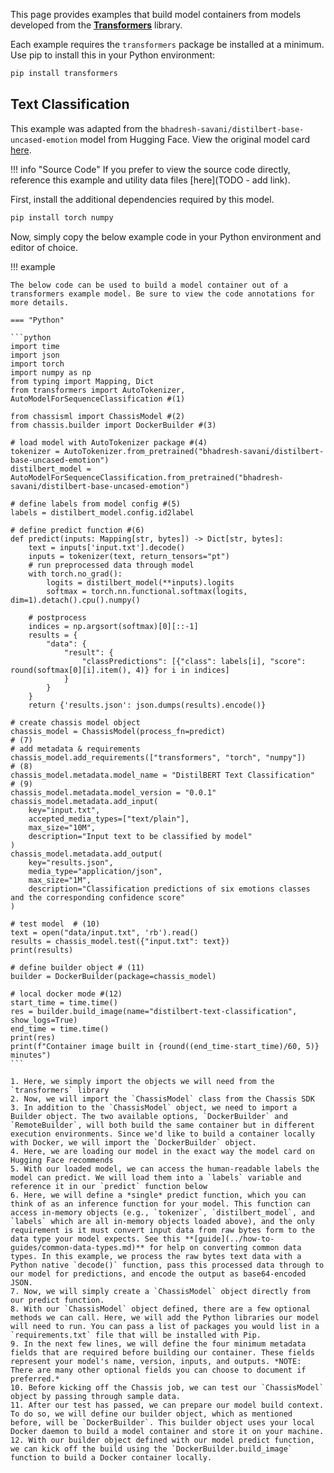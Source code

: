 
This page provides examples that build model containers from models developed from the **[Transformers](https://huggingface.co/docs/transformers/index)** library.

Each example requires the `transformers` package be installed at a minimum. Use pip to install this in your Python environment:

```bash
pip install transformers
```

<!-- !!! tip "GPU Recommended"
    Like most computer vision-based and Generative AI-based models, fast performance is heavily dependent on available hardware resources. For a smoother experience, it is highly recommended that you only follow these examples if you have access to a GPU.  -->


## Text Classification

This example was adapted from the `bhadresh-savani/distilbert-base-uncased-emotion` model from Hugging Face. View the original model card [here](https://huggingface.co/bhadresh-savani/distilbert-base-uncased-emotion).


!!! info "Source Code"
    If you prefer to view the source code directly, reference this example and utility data files [here](TODO - add link).

First, install the additional dependencies required by this model.

```bash
pip install torch numpy
```

Now, simply copy the below example code in your Python environment and editor of choice. 

!!! example

    The below code can be used to build a model container out of a transformers example model. Be sure to view the code annotations for more details.

    === "Python"

    ```python
    import time
    import json
    import torch
    import numpy as np
    from typing import Mapping, Dict
    from transformers import AutoTokenizer, AutoModelForSequenceClassification #(1)

    from chassisml import ChassisModel #(2)
    from chassis.builder import DockerBuilder #(3)

    # load model with AutoTokenizer package #(4)
    tokenizer = AutoTokenizer.from_pretrained("bhadresh-savani/distilbert-base-uncased-emotion")
    distilbert_model = AutoModelForSequenceClassification.from_pretrained("bhadresh-savani/distilbert-base-uncased-emotion")

    # define labels from model config #(5)
    labels = distilbert_model.config.id2label

    # define predict function #(6)
    def predict(inputs: Mapping[str, bytes]) -> Dict[str, bytes]:
        text = inputs['input.txt'].decode()
        inputs = tokenizer(text, return_tensors="pt")
        # run preprocessed data through model
        with torch.no_grad():
            logits = distilbert_model(**inputs).logits
            softmax = torch.nn.functional.softmax(logits, dim=1).detach().cpu().numpy()
            
        # postprocess 
        indices = np.argsort(softmax)[0][::-1]
        results = {
            "data": {
                "result": {
                    "classPredictions": [{"class": labels[i], "score": round(softmax[0][i].item(), 4)} for i in indices]
                }
            }
        }        
        return {'results.json': json.dumps(results).encode()}

    # create chassis model object
    chassis_model = ChassisModel(process_fn=predict)                       # (7)
    # add metadata & requirements
    chassis_model.add_requirements(["transformers", "torch", "numpy"])     # (8)
    chassis_model.metadata.model_name = "DistilBERT Text Classification"   # (9)
    chassis_model.metadata.model_version = "0.0.1"
    chassis_model.metadata.add_input(                                                                    
        key="input.txt",
        accepted_media_types=["text/plain"],
        max_size="10M",
        description="Input text to be classified by model"
    )
    chassis_model.metadata.add_output(
        key="results.json",
        media_type="application/json",
        max_size="1M",
        description="Classification predictions of six emotions classes and the corresponding confidence score"
    )

    # test model  # (10)
    text = open("data/input.txt", 'rb').read()
    results = chassis_model.test({"input.txt": text})
    print(results)

    # define builder object # (11)
    builder = DockerBuilder(package=chassis_model)    

    # local docker mode #(12)
    start_time = time.time()
    res = builder.build_image(name="distilbert-text-classification", show_logs=True)
    end_time = time.time()
    print(res)
    print(f"Container image built in {round((end_time-start_time)/60, 5)} minutes")
    ```

    1. Here, we simply import the objects we will need from the `transformers` library
    2. Now, we will import the `ChassisModel` class from the Chassis SDK    
    3. In addition to the `ChassisModel` object, we need to import a Builder object. The two available options, `DockerBuilder` and `RemoteBuilder`, will both build the same container but in different execution environments. Since we'd like to build a container locally with Docker, we will import the `DockerBuilder` object.     
    4. Here, we are loading our model in the exact way the model card on Hugging Face recommends
    5. With our loaded model, we can access the human-readable labels the model can predict. We will load them into a `labels` variable and reference it in our `predict` function below
    6. Here, we will define a *single* predict function, which you can think of as an inference function for your model. This function can access in-memory objects (e.g., `tokenizer`, `distilbert_model`, and `labels` which are all in-memory objects loaded above), and the only requirement is it must convert input data from raw bytes form to the data type your model expects. See this **[guide](../how-to-guides/common-data-types.md)** for help on converting common data types. In this example, we process the raw bytes text data with a Python native `decode()` function, pass this processed data through to our model for predictions, and encode the output as base64-encoded JSON.  
    7. Now, we will simply create a `ChassisModel` object directly from our predict function.
    8. With our `ChassisModel` object defined, there are a few optional methods we can call. Here, we will add the Python libraries our model will need to run. You can pass a list of packages you would list in a `requirements.txt` file that will be installed with Pip.
    9. In the next few lines, we will define the four minimum metadata fields that are required before building our container. These fields represent your model's name, version, inputs, and outputs. *NOTE: There are many other optional fields you can choose to document if preferred.* 
    10. Before kicking off the Chassis job, we can test our `ChassisModel` object by passing through sample data.
    11. After our test has passed, we can prepare our model build context. To do so, we will define our builder object, which as mentioned before, will be `DockerBuilder`. This builder object uses your local Docker daemon to build a model container and store it on your machine.
    12. With our builder object defined with our model predict function, we can kick off the build using the `DockerBuilder.build_image` function to build a Docker container locally.
